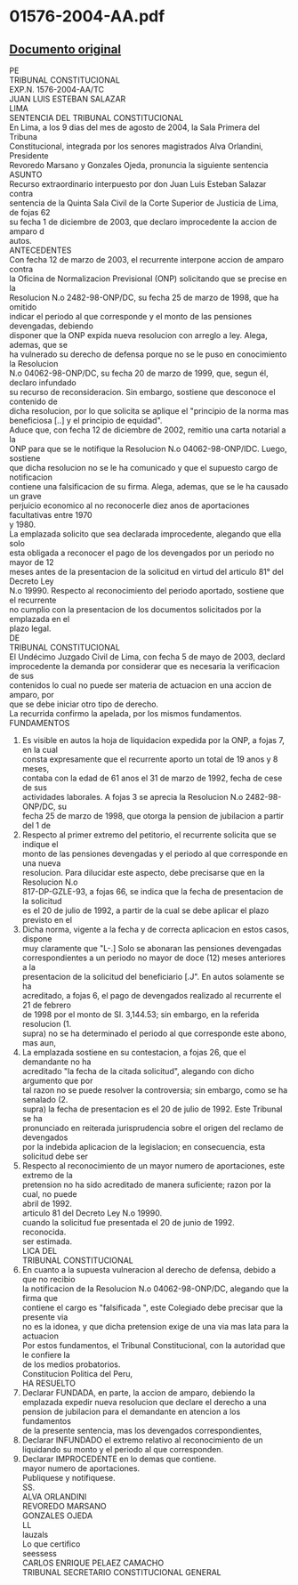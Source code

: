 
01576-2004-AA.pdf
=================
  
[Documento original](https://tc.gob.pe/jurisprudencia/2005/01576-2004-AA.pdf)  
---  
PE  
TRIBUNAL CONSTITUCIONAL  
EXP.N. 1576-2004-AA/TC  
JUAN LUIS ESTEBAN SALAZAR  
LIMA  
SENTENCIA DEL TRIBUNAL CONSTITUCIONAL  
En Lima, a los 9 dias del mes de agosto de 2004, la Sala Primera del Tribuna  
Constitucional, integrada por los senores magistrados Alva Orlandini, Presidente  
Revoredo Marsano y Gonzales Ojeda, pronuncia la siguiente sentencia  
ASUNTO  
Recurso extraordinario interpuesto por don Juan Luis Esteban Salazar contra  
sentencia de la Quinta Sala Civil de la Corte Superior de Justicia de Lima, de fojas 62  
su fecha 1 de diciembre de 2003, que declaro improcedente la accion de amparo d  
autos.  
ANTECEDENTES  
Con fecha 12 de marzo de 2003, el recurrente interpone accion de amparo contra  
la Oficina de Normalizacion Previsional (ONP) solicitando que se precise en la  
Resolucion N.o 2482-98-ONP/DC, su fecha 25 de marzo de 1998, que ha omitido  
indicar el periodo al que corresponde y el monto de las pensiones devengadas, debiendo  
disponer que la ONP expida nueva resolucion con arreglo a ley. Alega, ademas, que se  
ha vulnerado su derecho de defensa porque no se le puso en conocimiento la Resolucion  
N.o 04062-98-ONP/DC, su fecha 20 de marzo de 1999, que, segun él, declaro infundado  
su recurso de reconsideracion. Sin embargo, sostiene que desconoce el contenido de  
dicha resolucion, por lo que solicita se aplique el "principio de la norma mas  
beneficiosa [..] y el principio de equidad".  
Aduce que, con fecha 12 de diciembre de 2002, remitio una carta notarial a la  
ONP para que se le notifique la Resolucion N.o 04062-98-ONP/IDC. Luego, sostiene  
que dicha resolucion no se le ha comunicado y que el supuesto cargo de notificacion  
contiene una falsificacion de su firma. Alega, ademas, que se le ha causado un grave  
perjuicio economico al no reconocerle diez anos de aportaciones facultativas entre 1970  
y 1980.  
La emplazada solicito que sea declarada improcedente, alegando que ella solo  
esta obligada a reconocer el pago de los devengados por un periodo no mayor de 12  
meses antes de la presentacion de la solicitud en virtud del articulo 81° del Decreto Ley  
N.o 19990. Respecto al reconocimiento del periodo aportado, sostiene que el recurrente  
no cumplio con la presentacion de los documentos solicitados por la emplazada en el  
plazo legal.  
DE  
TRIBUNAL CONSTITUCIONAL  
El Undécimo Juzgado Civil de Lima, con fecha 5 de mayo de 2003, declard  
improcedente la demanda por considerar que es necesaria la verificacion de sus  
contenidos lo cual no puede ser materia de actuacion en una accion de amparo, por  
que se debe iniciar otro tipo de derecho.  
La recurrida confirmo la apelada, por los mismos fundamentos.  
FUNDAMENTOS  
1. Es visible en autos la hoja de liquidacion expedida por la ONP, a fojas 7, en la cual  
consta expresamente que el recurrente aporto un total de 19 anos y 8 meses,  
contaba con la edad de 61 anos el 31 de marzo de 1992, fecha de cese de sus  
actividades laborales. A fojas 3 se aprecia la Resolucion N.o 2482-98-ONP/DC, su  
fecha 25 de marzo de 1998, que otorga la pension de jubilacion a partir del 1 de  
2. Respecto al primer extremo del petitorio, el recurrente solicita que se indique el  
monto de las pensiones devengadas y el periodo al que corresponde en una nueva  
resolucion. Para dilucidar este aspecto, debe precisarse que en la Resolucion N.o  
817-DP-GZLE-93, a fojas 66, se indica que la fecha de presentacion de la solicitud  
es el 20 de julio de 1992, a partir de la cual se debe aplicar el plazo previsto en el  
3. Dicha norma, vigente a la fecha y de correcta aplicacion en estos casos, dispone  
muy claramente que "L-.] Solo se abonaran las pensiones devengadas  
correspondientes a un periodo no mayor de doce (12) meses anteriores a la  
presentacion de la solicitud del beneficiario [.J". En autos solamente se ha  
acreditado, a fojas 6, el pago de devengados realizado al recurrente el 21 de febrero  
de 1998 por el monto de SI. 3,144.53; sin embargo, en la referida resolucion (1.  
supra) no se ha determinado el periodo al que corresponde este abono, mas aun,  
4. La emplazada sostiene en su contestacion, a fojas 26, que el demandante no ha  
acreditado "la fecha de la citada solicitud", alegando con dicho argumento que por  
tal razon no se puede resolver la controversia; sin embargo, como se ha senalado (2.  
supra) la fecha de presentacion es el 20 de julio de 1992. Este Tribunal se ha  
pronunciado en reiterada jurisprudencia sobre el origen del reclamo de devengados  
por la indebida aplicacion de la legislacion; en consecuencia, esta solicitud debe ser  
5. Respecto al reconocimiento de un mayor numero de aportaciones, este extremo de la  
pretension no ha sido acreditado de manera suficiente; razon por la cual, no puede  
abril de 1992.  
articulo 81 del Decreto Ley N.o 19990.  
cuando la solicitud fue presentada el 20 de junio de 1992.  
reconocida.  
ser estimada.  
LICA DEL  
TRIBUNAL CONSTITUCIONAL  
6. En cuanto a la supuesta vulneracion al derecho de defensa, debido a que no recibio  
la notificacion de la Resolucion N.o 04062-98-ONP/DC, alegando que la firma que  
contiene el cargo es "falsificada ", este Colegiado debe precisar que la presente via  
no es la idonea, y que dicha pretension exige de una via mas lata para la actuacion  
Por estos fundamentos, el Tribunal Constitucional, con la autoridad que le confiere la  
de los medios probatorios.  
Constitucion Politica del Peru,  
HA RESUELTO  
1. Declarar FUNDADA, en parte, la accion de amparo, debiendo la  
emplazada expedir nueva resolucion que declare el derecho a una  
pension de jubilacion para el demandante en atencion a los fundamentos  
de la presente sentencia, mas los devengados correspondientes,  
2. Declarar INFUNDADO el extremo relativo al reconocimiento de un  
liquidando su monto y el periodo al que corresponden.  
3. Declarar IMPROCEDENTE en lo demas que contiene.  
mayor numero de aportaciones.  
Publiquese y notifiquese.  
SS.  
ALVA ORLANDINI  
REVOREDO MARSANO  
GONZALES OJEDA  
LL  
lauzals  
Lo que certifico  
seessess  
CARLOS ENRIQUE PELAEZ CAMACHO  
TRIBUNAL SECRETARIO CONSTITUCIONAL GENERAL
